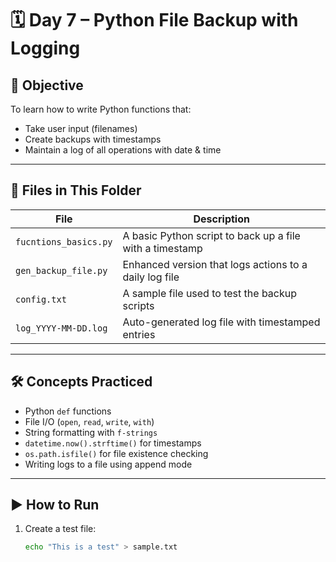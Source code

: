 # 🗓️ Day 7 – Python File Backup with Logging

## 📌 Objective
To learn how to write Python functions that:
- Take user input (filenames)
- Create backups with timestamps
- Maintain a log of all operations with date & time

---

## 📂 Files in This Folder

| File | Description |
|------|-------------|
| `fucntions_basics.py` | A basic Python script to back up a file with a timestamp |
| `gen_backup_file.py` | Enhanced version that logs actions to a daily log file |
| `config.txt` | A sample file used to test the backup scripts |
| `log_YYYY-MM-DD.log` | Auto-generated log file with timestamped entries |

---

## 🛠️ Concepts Practiced

- Python `def` functions
- File I/O (`open`, `read`, `write`, `with`)
- String formatting with `f-strings`
- `datetime.now().strftime()` for timestamps
- `os.path.isfile()` for file existence checking
- Writing logs to a file using append mode

---

## ▶️ How to Run

1. Create a test file:
   ```bash
   echo "This is a test" > sample.txt
